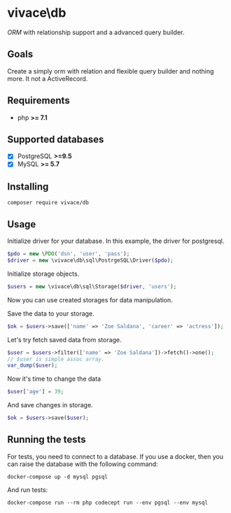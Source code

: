 # vivace\db

_ORM_ with relationship support and a advanced query builder.
## Goals

Create a simply orm with relation and flexible query builder and nothing more.
It not a ActiveRecord.

## Requirements
- php __>= 7.1__

## Supported databases

- [x] PostgreSQL __>=9.5__
- [x] MySQL __>= 5.7__

## Installing

```
composer require vivace/db
```

## Usage

Initialize driver for your database. In this example, the driver for postgresql.
```php
$pdo = new \PDO('dsn', 'user', 'pass');
$driver = new \vivace\db\sql\PostrgeSQL\Driver($pdo);
```

Initialize storage objects.
```php
$users = new \vivace\db\sql\Storage($driver, 'users');
```
Now you can use created storages for data manipulation.


Save the data to your storage.
```php
$ok = $users->save(['name' => 'Zoe Saldana', 'career' => 'actress']);
```
Let's try fetch saved data from storage.
```php
$user = $users->filter(['name' => 'Zoe Saldana'])->fetch()->one();
// $user is simple assoc array.
var_dump($user);
```

Now it's time to change the data

```php
$user['age'] = 39;
```
And save changes in storage.

```php
$ok = $users->save($user);
```


## Running the tests

For tests, you need to connect to a database.
If you use a docker, then you can raise the database with the following command:
```
docker-compose up -d mysql pgsql
```
And run tests:
```
docker-compose run --rm php codecept run --env pgsql --env mysql
```

